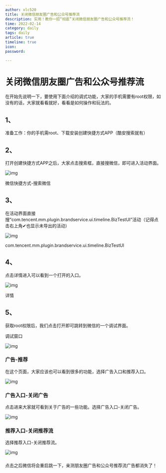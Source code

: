 ```yaml
---
author: xlc520
title: 关闭微信朋友圈广告和公众号推荐流
description: 实用！教你一招“彻底”关闭微信朋友圈广告和公众号推荐流！
time: 2022-02-14
category: daily
tags: daily
article: true
timeline: true
icon: 
password: 

---
```


# **关闭微信朋友圈广告和公众号推荐流**

在开始先说明一下，要使用下面介绍的调式功能，大家的手机需要有root权限，如没有的话，大家就看看就好，看看是如何操作和玩法的。

## 1、

准备工作：你的手机需root、下载安装创建快捷方式APP（酷安搜索就有）

## 2、

打开创建快捷方式APP之后，大家点击搜索框，直接搜微信，即可进入活动界面。

![img](http://image.coolapk.com/feed/2021/1202/14/2516961_85b74667_6273_6993_713@1424x1064.jpeg.m.jpg)

微信快捷方式-搜索微信

## 3、

在活动界面直接搜“com.tencent.mm.plugin.brandservice.ui.timeline.BizTestUI”活动（记得点击右上角✔也显示未导出的活动）

![img](http://image.coolapk.com/feed/2021/1202/14/2516961_9a6033c4_6273_7001_734@1440x703.jpeg.m.jpg)

com.tencent.mm.plugin.brandservice.ui.timeline.BizTestUI

## 4、

点击详情进入可以看到一个打开的入口。

![img](http://image.coolapk.com/feed/2021/1202/14/2516961_74c93fe2_6273_7007_223@1440x1298.jpeg.m.jpg)

详情

## 5、

获取root权限后，我们点击打开即可跳转到微信的一个调试界面。

调试窗口

![img](http://image.coolapk.com/feed/2021/1202/14/2516961_ae4be29f_6273_7009_570@1440x1092.jpeg.m.jpg)



### 广告-推荐

在这个页面，大家应该也可以看到很多的功能，选择广告入口和推荐入口。

![img](http://image.coolapk.com/feed/2021/1202/14/2516961_eff07a76_6273_7017_434@1440x1092.jpeg.m.jpg)



### 广告入口-关闭广告

点击进来大家就可看到关于广告的一些功能。选择广告入口-关闭广告。

![img](http://image.coolapk.com/feed/2021/1202/14/2516961_cd6bdaf5_6273_7021_785@1440x2970.jpeg.m.jpg)



### 推荐入口-关闭推荐流

选择推荐入口-关闭推荐流。

![img](http://image.coolapk.com/feed/2021/1202/14/2516961_34f99214_6273_7023_485@1440x2980.jpeg.m.jpg)

### 

点击之后微信将会重启跳一下，亲测朋友圈广告和公众号推荐流广告都消失了！